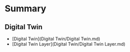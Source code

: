 # Summary

## Digital Twin

- [Digital Twin](Digital Twin/Digital Twin.md)
- [Digital Twin Layer](Digital Twin/Digital Twin Layer.md)
